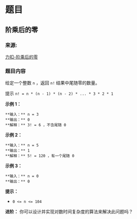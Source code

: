 # 题目

## 阶乘后的零

### 来源:

[力扣-阶乘后的零](https://leetcode.cn/problems/factorial-trailing-zeroes/description/)

### 题目内容

给定一个整数 `n` ，返回 `n!` 结果中尾随零的数量。

提示 `n! = n * (n - 1) * (n - 2) * ... * 3 * 2 * 1`



**示例 1：**

    
    
    **输入：** n = 3
    **输出：** 0
    **解释：** 3! = 6 ，不含尾随 0
    

**示例 2：**

    
    
    **输入：** n = 5
    **输出：** 1
    **解释：** 5! = 120 ，有一个尾随 0
    

**示例 3：**

    
    
    **输入：** n = 0
    **输出：** 0
    



**提示：**

  * `0 <= n <= 104`



**进阶：** 你可以设计并实现对数时间复杂度的算法来解决此问题吗？

